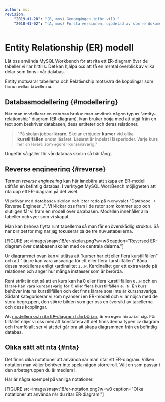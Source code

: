 ```yaml
---
author: mos
revision:
    "2019-01-28": "(B, mos) Genomgången inför vt19."
    "2018-01-02": "(A, mos) Första versionen, uppdelad av större dokument."
...
```

Entity Relationship (ER) modell
==================================

Låt oss använda MySQL Workbench för att rita ett ER-diagram över de tabeller vi har hittills. Det kan hjälpa oss att få en mental överblick av vilka delar som finns i vår databas.

Entity motsvarar tabellerna och Relationship motsvara de kopplingar som finns mellan tabellerna.



Databasmodellering {#modellering}
----------------------------------

När man modellerar en databas brukar man använda någon typ av "entity-relationship" diagram (ER-diagram). Man brukar börja med att utgå från en text som beskriver databasen, dess entiteter och deras relationer.

> "På skolan jobbar **lärare**. Skolan erbjuder **kurser** vid olika **kurstillfällen** under läsåret. Läsåret är indelat i läsperioder. Varje kurs har en lärare som agerar kursansvarig."

Ungefär så gäller för vår databas skolan så här långt.



Reverse engineering {#reverse}
----------------------------------

Termen _reverse engineering_ kan här innebära att skapa en ER-modell utifrån en befintlig databas. I verktyget MySQL WorkBench möjligheten att rita upp ett ER-diagram på det viset.

Vi prövar med databasen skolan och letar reda på menyvalet "Database -> Reverse Engineer...". Vi klickar oss fram i de rutor som kommer upp och slutligen får vi fram en modell över databasen. Modellen innehåller alla tabeller och vyer som vi skapat.

Man kan behöva flytta runt tabellerna så man får en överskådlig struktur. Så här blir det för mig när jag fokuserar på de tre huvudtabellerna.

[FIGURE src=image/snapvt18/er-skolan.png?w=w3 caption="Reversed ER-diagram över databasen skolan med de centrala delarna."]

Ur diagrammet ovan kan vi utläsa att "kurser har ett eller flera kurstillfällen" och att "lärare kan vara ansvariga för ett eller flera kurstillfällen". Båda dessa modelleras enligt kardinalitet `1..N`. Kardinalitet ger ett extra värde på relationen och anger hur många instanser som är berörda.

Rent strikt är det så att en kurs kan ha 0 eller flera kurstillfällen `0..N` och en lärare kan vara kursansvarig för 0 eller flera kurstillfällen `0..N`. En kurs behöver inte ha kurstillfällen och det finns lärare som inte är kursansvariga. Sådant kategoriserar vi som nyanser i en ER-modell och vi är nöjda med de stora begreppen, den större bilden som ger oss en översikt av tabellerna och dess kopplingar.

Att [modellera och rita ER-diagram från början](kunskap/kokbok-for-databasmodellering), är en egen historia i sig. För tillfället nöjer vi oss med att konstatera att det finns denna typen av diagram och framförallt ser vi att det går bra att skapa diagrammen från en befintlig databas. 



Olika sätt att rita {#rita}
----------------------------------

Det finns olika notationer att använda när man ritar ett ER-diagram. Vilken notation man väljer behöver inte spela någon större roll. Välj en som passar i den arbetsgruppen du är medlem i.

Här är några exempel på vanliga notationer.

[FIGURE src=image/snapvt18/er-notation.png?w=w3 caption="Olika notationer att använda när du ritar ER-diagram."]
